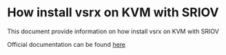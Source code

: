 # How install vsrx on KVM with SRIOV

This document provide information on how install vsrx on KVM with SRIOV

Official documentation can be found [here](https://www.juniper.net/documentation/us/en/software/vsrx/vsrx-consolidated-deployment-guide/index.html)
